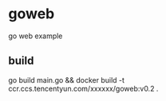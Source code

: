 # goweb
go web example

## build 

go build main.go && docker build -t ccr.ccs.tencentyun.com/xxxxxx/goweb:v0.2 .
